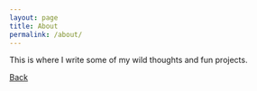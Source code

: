 ```yaml
---
layout: page
title: About
permalink: /about/
---
```


This is where I write some of my wild thoughts and fun projects.

[Back][root]

[root]: https://trevalkov.github.io/
